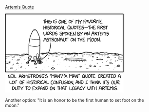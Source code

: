 [Artemis Quote](https://xkcd.com/2668)

![Artemis Quote](./random_comic.png)

Another option: "It is an honor to be the first human to set foot on the moon."

